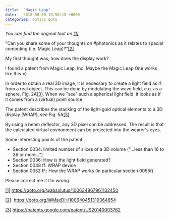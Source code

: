 ```yaml
---
title:  "Magic Leap"
date:   2018-08-30 19:50:15 +0000
categories: optics qoto
---
```


_You can find the original toot on [[1]][qoto_org_toot]._

"Can you share some of your thoughts on #photonics as it relates to spacial computing (i.e. Magic Leap)?"[[2]][qoto_user_absolutus]

My first thought was, how does the display work?

I found a patent from Magic Leap, Inc.
Maybe the Magic Leap One works like this =)

In order to obtain a real 3D image, it is necessary to create a light field as if from a real object.
This can be done by modulating the wave field, e.g. as a sphere, Fig. 2A[[3]][pat]. 
When we "see" such a spherical light field, it looks as if it comes from a (virtual) point source.

The patent describes the stacking of the light-guid optical elements to a 3D display (WRAP), see Fig. 5A[[3]][pat].

By using a beam deflector, any 3D pixel can be addressed. The result is that the calculated virtual environment can be projected into the wearer's eyes.

Some interesting points of the patent
- Section 0034: limited number of slices of a 3D volume ("...less than 16 to 36 or more...")
- Section 0036: How is the light field generated?
- Section 0048 ff: WRAP device
- Section 0052 ff.: How the WRAP works (in particular section 0055f)

Please correct me if I’m wrong.


[[1]][qoto_user_absolutus] https://qoto.org/@absolutus/100634867961132450

[[2]][qoto_org_toot]: https://qoto.org/@MaxDH/100640451319364854

[[3]][pat] https://patents.google.com/patent/US20140003762


[qoto_org_toot]: https://qoto.org/@MaxDH/100640451319364854
[qoto_user_absolutus]: https://qoto.org/@absolutus/100634867961132450
[pat]: https://patents.google.com/patent/US20140003762